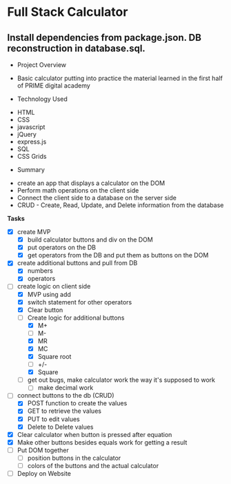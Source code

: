 # Full Stack Calculator

## Install dependencies from package.json.  DB reconstruction in database.sql.

* Project Overview
- Basic calculator putting into practice the material learned in the first half of PRIME digital academy

* Technology Used
- HTML
- CSS
- javascript
- jQuery
- express.js
- SQL
- CSS Grids

* Summary
- create an app that displays a calculator on the DOM
- Perform math operations on the client side
- Connect the client side to a database on the server side
- CRUD - Create, Read, Update, and Delete information from the database

**Tasks**

- [x] create MVP
  - [x] build calculator buttons and div on the DOM
  - [x] put operators on the DB
  - [x] get operators from the DB and put them as buttons on the DOM
- [x] create additional buttons and pull from DB
  - [x] numbers
  - [x] operators
- [ ] create logic on client side
  - [x] MVP using add
  - [x] switch statement for other operators
  - [X] Clear button
  - [ ] Create logic for additional buttons
    - [x] M+
    - [ ] M-
    - [x] MR
    - [x] MC
    - [x] Square root
    - [ ] +/-
    - [x] Square
  - [ ] get out bugs, make calculator work the way it's supposed to work
    - [ ] make decimal work
- [ ] connect buttons to the db (CRUD)
  - [x] POST function to create the values
  - [x] GET to retrieve the values
  - [x] PUT to edit values
  - [x] Delete to Delete values
- [x] Clear calculator when button is pressed after equation
- [x] Make other buttons besides equals work for getting a result
- [ ] Put DOM together
  - [ ] position buttons in the calculator
  - [ ] colors of the buttons and the actual calculator
- [ ] Deploy on Website
